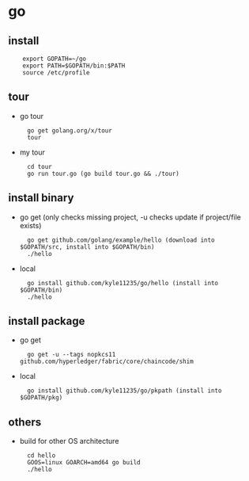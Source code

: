 # go

## install

        export GOPATH=~/go
        export PATH=$GOPATH/bin:$PATH
        source /etc/profile

## tour

- go tour

        go get golang.org/x/tour
        tour

- my tour

        cd tour
        go run tour.go (go build tour.go && ./tour)

## install binary

- go get (only checks missing project, -u checks update if project/file exists)

        go get github.com/golang/example/hello (download into $GOPATH/src, install into $GOPATH/bin)
        ./hello

- local

        go install github.com/kyle11235/go/hello (install into $GOPATH/bin)
        ./hello

## install package

- go get

        go get -u --tags nopkcs11 github.com/hyperledger/fabric/core/chaincode/shim

- local

        go install github.com/kyle11235/go/pkpath (install into $GOPATH/pkg)

## others

- build for other OS architecture

        cd hello
        GOOS=linux GOARCH=amd64 go build
        ./hello
